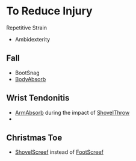 # To Reduce Injury

Repetitive Strain

- Ambidexterity


## Fall

- BootSnag
- [BodyAbsorb]()


## Wrist Tendonitis

- [ArmAbsorb]() during the impact of [ShovelThrow]()
- 

## Christmas Toe

- [ShovelScreef]() instead of [FootScreef]()

## 
